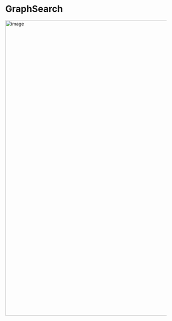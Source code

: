# GraphSearch

<img width="923" alt="image" src="https://github.com/deepsix2757/GraphSearch/assets/7338218/a91a1b8a-5b4b-4e0e-bd6f-bdac72d0d133">
